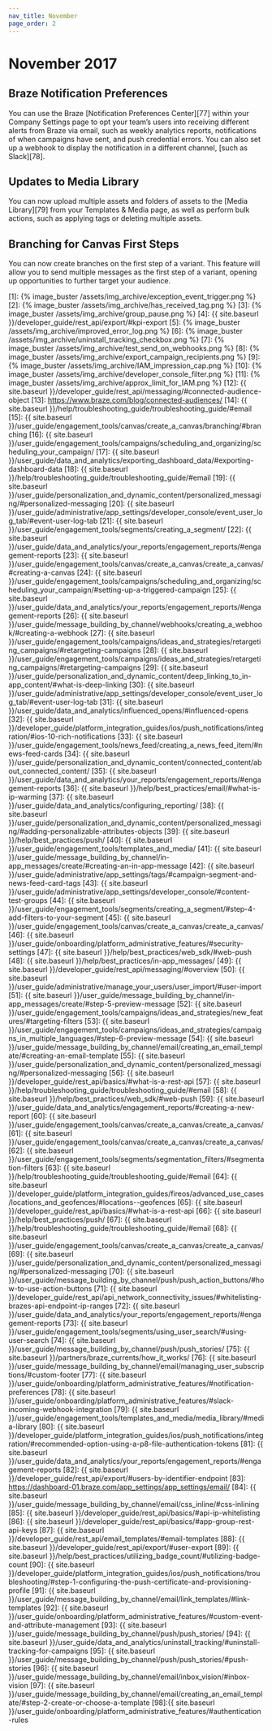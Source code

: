 ```yaml
---
nav_title: November
page_order: 2
---
```


# November 2017

## Braze Notification Preferences

You can use the Braze [Notification Preferences Center][77] within your Company Settings page to opt your team’s users into receiving different alerts from Braze via email, such as weekly analytics reports, notifications of when campaigns have sent, and push credential errors. You can also set up a webhook to display the notification in a different channel, [such as Slack][78].

## Updates to Media Library

You can now upload multiple assets and folders of assets to the [Media Library][79] from your Templates & Media page, as well as perform bulk actions, such as applying tags or deleting multiple assets.

## Branching for Canvas First Steps

You can now create branches on the first step of a variant. This feature will allow you to send multiple messages as the first step of a variant, opening up opportunities to further target your audience.


[1]: {% image_buster /assets/img_archive/exception_event_trigger.png %}
[2]: {% image_buster /assets/img_archive/has_received_tag.png %}
[3]: {% image_buster /assets/img_archive/group_pause.png %}
[4]: {{ site.baseurl }}/developer_guide/rest_api/export/#kpi-export
[5]: {% image_buster /assets/img_archive/improved_error_log.png %}
[6]: {% image_buster /assets/img_archive/uninstall_tracking_checkbox.png %}
[7]: {% image_buster /assets/img_archive/test_send_on_webhooks.png %}
[8]: {% image_buster /assets/img_archive/export_campaign_recipients.png %}
[9]: {% image_buster /assets/img_archive/IAM_impression_cap.png %}
[10]: {% image_buster /assets/img_archive/developer_console_filter.png %}
[11]: {% image_buster /assets/img_archive/approx_limit_for_IAM.png %}
[12]: {{ site.baseurl }}/developer_guide/rest_api/messaging/#connected-audience-object
[13]: https://www.braze.com/blog/connected-audiences/
[14]: {{ site.baseurl }}/help/troubleshooting_guide/troubleshooting_guide/#email
[15]: {{ site.baseurl }}/user_guide/engagement_tools/canvas/create_a_canvas/branching/#branching
[16]: {{ site.baseurl }}/user_guide/engagement_tools/campaigns/scheduling_and_organizing/scheduling_your_campaign/
[17]: {{ site.baseurl }}/user_guide/data_and_analytics/exporting_dashboard_data/#exporting-dashboard-data
[18]: {{ site.baseurl }}/help/troubleshooting_guide/troubleshooting_guide/#email
[19]: {{ site.baseurl }}/user_guide/personalization_and_dynamic_content/personalized_messaging/#personalized-messaging
[20]: {{ site.baseurl }}/user_guide/administrative/app_settings/developer_console/event_user_log_tab/#event-user-log-tab
[21]: {{ site.baseurl }}/user_guide/engagement_tools/segments/creating_a_segment/
[22]: {{ site.baseurl }}/user_guide/data_and_analytics/your_reports/engagement_reports/#engagement-reports
[23]: {{ site.baseurl }}/user_guide/engagement_tools/canvas/create_a_canvas/create_a_canvas/#creating-a-canvas
[24]: {{ site.baseurl }}/user_guide/engagement_tools/campaigns/scheduling_and_organizing/scheduling_your_campaign/#setting-up-a-triggered-campaign
[25]: {{ site.baseurl }}/user_guide/data_and_analytics/your_reports/engagement_reports/#engagement-reports
[26]: {{ site.baseurl }}/user_guide/message_building_by_channel/webhooks/creating_a_webhook/#creating-a-webhook
[27]: {{ site.baseurl }}/user_guide/engagement_tools/campaigns/ideas_and_strategies/retargeting_campaigns/#retargeting-campaigns
[28]: {{ site.baseurl }}/user_guide/engagement_tools/campaigns/ideas_and_strategies/retargeting_campaigns/#retargeting-campaigns
[29]: {{ site.baseurl }}/user_guide/personalization_and_dynamic_content/deep_linking_to_in-app_content/#what-is-deep-linking
[30]: {{ site.baseurl }}/user_guide/administrative/app_settings/developer_console/event_user_log_tab/#event-user-log-tab
[31]: {{ site.baseurl }}/user_guide/data_and_analytics/influenced_opens/#influenced-opens
[32]: {{ site.baseurl }}/developer_guide/platform_integration_guides/ios/push_notifications/integration/#ios-10-rich-notifications
[33]: {{ site.baseurl }}/user_guide/engagement_tools/news_feed/creating_a_news_feed_item/#news-feed-cards
[34]: {{ site.baseurl }}/user_guide/personalization_and_dynamic_content/connected_content/about_connected_content/
[35]: {{ site.baseurl }}/user_guide/data_and_analytics/your_reports/engagement_reports/#engagement-reports
[36]: {{ site.baseurl }}/help/best_practices/email/#what-is-ip-warming
[37]: {{ site.baseurl }}/user_guide/data_and_analytics/configuring_reporting/
[38]: {{ site.baseurl }}/user_guide/personalization_and_dynamic_content/personalized_messaging/#adding-personalizable-attributes-objects
[39]: {{ site.baseurl }}/help/best_practices/push/
[40]: {{ site.baseurl }}/user_guide/engagement_tools/templates_and_media/
[41]: {{ site.baseurl }}/user_guide/message_building_by_channel/in-app_messages/create/#creating-an-in-app-message
[42]: {{ site.baseurl }}/user_guide/administrative/app_settings/tags/#campaign-segment-and-news-feed-card-tags
[43]: {{ site.baseurl }}/user_guide/administrative/app_settings/developer_console/#content-test-groups
[44]: {{ site.baseurl }}/user_guide/engagement_tools/segments/creating_a_segment/#step-4-add-filters-to-your-segment
[45]: {{ site.baseurl }}/user_guide/engagement_tools/canvas/create_a_canvas/create_a_canvas/
[46]: {{ site.baseurl }}/user_guide/onboarding/platform_administrative_features/#security-settings
[47]: {{ site.baseurl }}/help/best_practices/web_sdk/#web-push
[48]: {{ site.baseurl }}/help/best_practices/in-app_messages/
[49]: {{ site.baseurl }}/developer_guide/rest_api/messaging/#overview
[50]: {{ site.baseurl }}/user_guide/administrative/manage_your_users/user_import/#user-import
[51]: {{ site.baseurl }}/user_guide/message_building_by_channel/in-app_messages/create/#step-5-preview-message
[52]: {{ site.baseurl }}/user_guide/engagement_tools/campaigns/ideas_and_strategies/new_features/#targeting-filters
[53]: {{ site.baseurl }}/user_guide/engagement_tools/campaigns/ideas_and_strategies/campaigns_in_multiple_languages/#step-6-preview-message
[54]: {{ site.baseurl }}/user_guide/message_building_by_channel/email/creating_an_email_template/#creating-an-email-template
[55]: {{ site.baseurl }}/user_guide/personalization_and_dynamic_content/personalized_messaging/#personalized-messaging
[56]: {{ site.baseurl }}/developer_guide/rest_api/basics/#what-is-a-rest-api
[57]: {{ site.baseurl }}/help/troubleshooting_guide/troubleshooting_guide/#email
[58]: {{ site.baseurl }}/help/best_practices/web_sdk/#web-push
[59]: {{ site.baseurl }}/user_guide/data_and_analytics/engagement_reports/#creating-a-new-report
[60]: {{ site.baseurl }}/user_guide/engagement_tools/canvas/create_a_canvas/create_a_canvas/
[61]: {{ site.baseurl }}/user_guide/engagement_tools/canvas/create_a_canvas/create_a_canvas/
[62]: {{ site.baseurl }}/user_guide/engagement_tools/segments/segmentation_filters/#segmentation-filters
[63]: {{ site.baseurl }}/help/troubleshooting_guide/troubleshooting_guide/#email
[64]: {{ site.baseurl }}/developer_guide/platform_integration_guides/fireos/advanced_use_cases/locations_and_geofences/#locations--geofences
[65]: {{ site.baseurl }}/developer_guide/rest_api/basics/#what-is-a-rest-api
[66]: {{ site.baseurl }}/help/best_practices/push/
[67]: {{ site.baseurl }}/help/troubleshooting_guide/troubleshooting_guide/#email
[68]: {{ site.baseurl }}/user_guide/engagement_tools/canvas/create_a_canvas/create_a_canvas/
[69]: {{ site.baseurl }}/user_guide/personalization_and_dynamic_content/personalized_messaging/#personalized-messaging
[70]: {{ site.baseurl }}/user_guide/message_building_by_channel/push/push_action_buttons/#how-to-use-action-buttons
[71]: {{ site.baseurl }}/developer_guide/rest_api/api_network_connectivity_issues/#whitelisting-brazes-api-endpoint-ip-ranges
[72]: {{ site.baseurl }}/user_guide/data_and_analytics/your_reports/engagement_reports/#engagement-reports
[73]: {{ site.baseurl }}/user_guide/engagement_tools/segments/using_user_search/#using-user-search
[74]: {{ site.baseurl }}/user_guide/message_building_by_channel/push/push_stories/
[75]: {{ site.baseurl }}/partners/braze_currents/how_it_works/
[76]: {{ site.baseurl }}/user_guide/message_building_by_channel/email/managing_user_subscriptions/#custom-footer
[77]: {{ site.baseurl }}/user_guide/onboarding/platform_administrative_features/#notification-preferences
[78]: {{ site.baseurl }}/user_guide/onboarding/platform_administrative_features/#slack-incoming-webhook-integration
[79]: {{ site.baseurl }}/user_guide/engagement_tools/templates_and_media/media_library/#media-library
[80]: {{ site.baseurl }}/developer_guide/platform_integration_guides/ios/push_notifications/integration/#recommended-option-using-a-p8-file-authentication-tokens
[81]: {{ site.baseurl }}/user_guide/data_and_analytics/your_reports/engagement_reports/#engagement-reports
[82]: {{ site.baseurl }}/developer_guide/rest_api/export/#users-by-identifier-endpoint
[83]: https://dashboard-01.braze.com/app_settings/app_settings/email/
[84]: {{ site.baseurl }}/user_guide/message_building_by_channel/email/css_inline/#css-inlining
[85]: {{ site.baseurl }}/developer_guide/rest_api/basics/#api-ip-whitelisting
[86]: {{ site.baseurl }}/developer_guide/rest_api/basics/#app-group-rest-api-keys
[87]: {{ site.baseurl }}/developer_guide/rest_api/email_templates/#email-templates
[88]: {{ site.baseurl }}/developer_guide/rest_api/export/#user-export
[89]: {{ site.baseurl }}/help/best_practices/utilizing_badge_count/#utilizing-badge-count
[90]: {{ site.baseurl }}/developer_guide/platform_integration_guides/ios/push_notifications/troubleshooting/#step-1-configuring-the-push-certificate-and-provisioning-profile
[91]: {{ site.baseurl }}/user_guide/message_building_by_channel/email/link_templates/#link-templates
[92]: {{ site.baseurl }}/user_guide/onboarding/platform_administrative_features/#custom-event-and-attribute-management
[93]: {{ site.baseurl }}/user_guide/message_building_by_channel/push/push_stories/
[94]: {{ site.baseurl }}/user_guide/data_and_analytics/uninstall_tracking/#uninstall-tracking-for-campaigns
[95]: {{ site.baseurl }}/user_guide/message_building_by_channel/push/push_stories/#push-stories
[96]: {{ site.baseurl }}/user_guide/message_building_by_channel/email/inbox_vision/#inbox-vision
[97]: {{ site.baseurl }}/user_guide/message_building_by_channel/email/creating_an_email_template/#step-2-create-or-choose-a-template
[98]:{{ site.baseurl }}/user_guide/onboarding/platform_administrative_features/#authentication-rules
